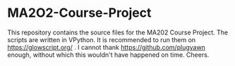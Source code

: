 # MA2O2-Course-Project
This repository contains the source files for the MA202 Course Project. The scripts are written in VPython. It is recommended to run them on https://glowscript.org/ .
I cannot thank https://github.com/plugyawn enough, without which this wouldn't have happened on time.
Cheers.
